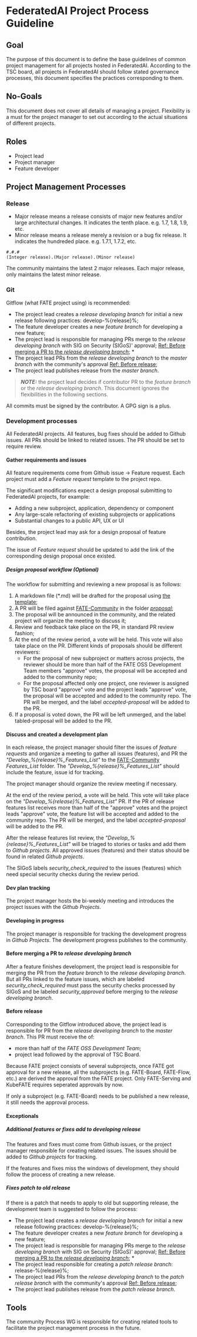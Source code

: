 # FederatedAI Project Process Guideline

## Goal
The purpose of this document is to define the base guidelines of common project management for all projects hosted in FederatedAI. According to the TSC board, all projects in FederatedAI should follow stated governance processes, this document specifies the practices corresponding to them.

## No-Goals
This document does not cover all details of managing a project. Flexibility is a must for the project manager to set out according to the actual situations of different projects.

## Roles
* Project lead
* Project manager
* Feature developer

## Project Management Processes
### Release
* Major release means a release consists of major new features and/or large architectural changes. It indicates the tenth place. e.g. 1.7, 1.8, 1.9, etc.
* Minor release means a release merely a revision or a bug fix release. It indicates the hundreded place. e.g. 1.7.1, 1.7.2, etc.

```
#.#.#
(Integer release).(Major release).(Minor release)
```

The community maintains the latest 2 major releases. Each major release, only maintains the latest minor release.

### Git
Gitflow (what FATE project using) is recommended:
* The project lead creates a *release developing branch* for initial a new release following practices: develop-%{release}%;
* The feature developer creates a new *feature branch* for developing a new feature;
* The project lead is responsible for managing PRs merge to the *release developing branch* with SIG on Security (SIGoS)' approval; [Ref: Before merging a PR to the *release developing branch*](#before-merging-a-pr-to-release-developing-branch); \* 
* The project lead PRs from the *release developing branch* to the *master branch* with the community's approval [Ref: Before release](#before-release);
* The project lead publishes release from the *master branch*.

> **_NOTE:_**  the project lead decides if contributor PR to the *feature branch* or the *release developing branch*. This document ignores the flexibilities in the following sections.

All commits must be signed by the contributor. A GPG sign is a plus.

### Development processes
All FederatedAI projects. All features, bug fixes should be added to Github issues. All PRs should be linked to related issues. The PR should be set to require review.
#### Gather requirements and issues
All feature requirements come from Github issue -> Feature request. 
Each project must add a *Feature request* template to the project repo.

The significant modifications expect a design proposal submitting to FederatedAI projects, for example:
* Adding a new subproject, application, dependency or component
* Any large-scale refactoring of existing subprojects or applications
* Substantial changes to a public API, UX or UI

Besides, the project lead may ask for a design proposal of feature contribution.

The issue of *Feature request* should be updated to add the link of the corresponding design proposal once existed.

##### Design proposal workflow (Optional)
The workflow for submitting and reviewing a new proposal is as follows:
1. A markdown file (\*.md) will be drafted for the proposal using [the template](https://github.com/FederatedAI/FATE-Community/blob/master/PROPOSAL_TEMPLATE.md);
2. A PR will be filed against [FATE-Community](https://github.com/FederatedAI/FATE-Community) in the folder *[proposal](https://github.com/FederatedAI/FATE-Community/tree/master/proposal)*;
3. The proposal will be announced in the community, and the related project will organize the meeting to discuss it;
4. Review and feedback take place on the PR, in standard PR review fashion;
5. At the end of the review period, a vote will be held. This vote will also take place on the PR. Different kinds of proposals should be different reviewers:
	- For the proposal of new subproject or matters across projects, the reviewer should be more than half of the FATE OSS Development Team members "approve" votes, the proposal will be accepted and added to the community repo;
	- For the proposal affected only one project, one reviewer is assigned by TSC board "approve" vote and the project leads "approve" vote, the proposal will be accepted and added to the community repo. 
The PR will be merged, and the label *accepted-proposal* will be added to the PR.
6. If a proposal is voted down, the PR will be left unmerged, and the label tabled-proposal will be added to the PR.

#### Discuss and created a development plan
In each release, the project manager should filter the issues of *feature requests* and organize a meeting to gather all issues (features), and PR the *"Develop_%{release}%_Features_List"* to the [FATE-Community](https://github.com/FederatedAI/FATE-Community) *Features_List* folder. The *"Develop_%{release}%_Features_List"* should include the feature, issue id for tracking.

The project manager should organize the review meeting if necessary. 

At the end of the review period, a vote will be held. This vote will take place on the *"Develop_%{release}%_Features_List"* PR. If the PR of release features list receives more than half of the "approve" votes and the project leads "approve" vote, the feature list will be accepted and added to the community repo. The PR will be merged, and the label *accepted-proposal* will be added to the PR.

After the release features list review, the *"Develop_%{release}%_Features_List"* will be triaged to stories or tasks and add them to *Github projects*. All approved issues (features) and their status should be found in related *Github projects*. 

The SIGoS labels *security_check_required* to the issues (features) which need special security checks during the review period. 

#### Dev plan tracking 
The project manager hosts the bi-weekly meeting and introduces the project issues with the *Github Projects*.

#### Developing in progress
The project manager is responsible for tracking the development progress in *Github Projects*. The development progress publishes to the community.

#### Before merging a PR to *release developing branch*
After a feature finishes development, the project lead is responsible for merging the PR from the *feature branch* to the *release developing branch*. But all PRs linked to the feature issues, which are labeled *security_check_required* must pass the security checks processed by SIGoS and be labeled *security_approved* before merging to the *release developing branch*.

#### Before release
Corresponding to the Gitflow introduced above, the project lead is responsible for PR from the *release developing branch* to the *master branch*. This PR must receive the of:
* more than half of the *FATE OSS Development Team*;
* project lead followed by the approval of TSC Board.

Because FATE project consists of several subprojects, once FATE got approval for a new release, all the subprojects (e.g. FATE-Board, FATE-Flow, etc.) are derived the approval from the FATE project. Only FATE-Serving and KubeFATE requires seperated approvals by now.

If only a subproject (e.g. FATE-Board) needs to be published a new release, it still needs the approval process. 

#### Exceptionals
##### Additional features or fixes add to developing release
The features and fixes must come from Github issues, or the project manager responsible for creating related issues. The issues should be added to *Github projects* for tracking. 

If the features and fixes miss the windows of development, they should follow the process of creating a new release.

##### Fixes patch to old release
If there is a patch that needs to apply to old but supporting release, the development team is suggested to follow the process:
* The project lead creates a *release developing branch* for initial a new release following practices: develop-%{release}%;
* The feature developer creates a new *feature branch* for developing a new feature;
* The project lead is responsible for managing PRs merge to the *release developing branch* with SIG on Security (SIGoS)' approval; [Ref: Before merging a PR to the *release developing branch*](#before-merging-a-pr-to-release-developing-branch); \* 
* The project lead responsible for creating a *patch release branch*: release-%{release}%;
* The project lead PRs from the *release developing branch* to the *patch release branch* with the community's approval [Ref: Before release](#before-release);
* The project lead publishes release from the *patch release branch*.

## Tools
The community Process WG is responsible for creating related tools to facilitate the project management process in the future.
